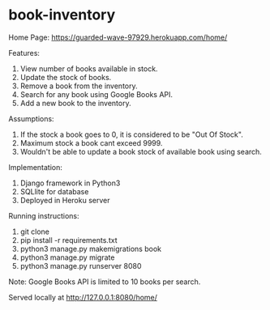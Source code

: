 # book-inventory
Home Page: https://guarded-wave-97929.herokuapp.com/home/

Features:

1. View number of books available in stock.
2. Update the stock of books.
3. Remove a book from the inventory.
4. Search for any book using Google Books API.
5. Add a new book to the inventory.


Assumptions:

1. If the stock a book goes to 0, it is considered to be "Out Of Stock".
2. Maximum stock a book cant exceed 9999.
3. Wouldn't be able to update a book stock of available book using search.


Implementation:

1. Django framework in Python3
2. SQLlite for database
3. Deployed in Heroku server


Running instructions:
1. git clone
2. pip install -r requirements.txt
3. python3 manage.py makemigrations book
4. python3 manage.py migrate
5. python3 manage.py runserver 8080

Note: Google Books API is limited to 10 books per search.

Served locally at http://127.0.0.1:8080/home/
